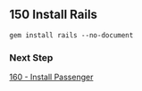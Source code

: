 ## 150 Install Rails

```
gem install rails --no-document
```

### Next Step

[160 - Install Passenger](https://github.com/sleepepi/sleepepi/tree/master/virtual-machines/160-install-passenger.md)

